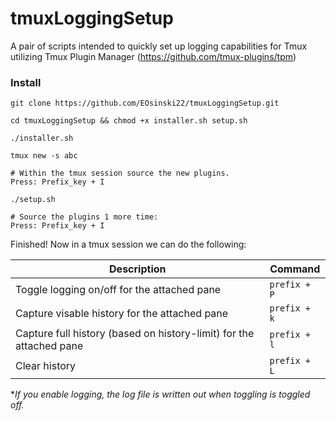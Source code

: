 # tmuxLoggingSetup
A pair of scripts intended to quickly set up logging capabilities for Tmux utilizing Tmux Plugin Manager (https://github.com/tmux-plugins/tpm)

### Install
`git clone https://github.com/EOsinski22/tmuxLoggingSetup.git`

`cd tmuxLoggingSetup && chmod +x installer.sh setup.sh`

`./installer.sh`

`tmux new -s abc`

```
# Within the tmux session source the new plugins.
Press: Prefix_key + I
```

`./setup.sh`

```
# Source the plugins 1 more time: 
Press: Prefix_key + I
```

Finished! Now in a tmux session we can do the following:

Description|Command
-|- 
Toggle logging on/off for the attached pane|`prefix + P`
Capture visable history for the attached pane|`prefix + k`
Capture full history (based on history-limit) for the attached pane|`prefix + l`
Clear history|`prefix + L`

**If you enable logging, the log file is written out when toggling is toggled off.*
